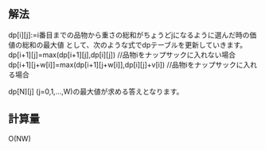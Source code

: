 ## 解法
dp[i][j]:=i番目までの品物から重さの総和がちょうどjになるように選んだ時の価値の総和の最大値
として、次のような式でdpテーブルを更新していきます。
dp[i+1][j]=max(dp[i+1][j],dp[i][j]) //品物iをナップサックに入れない場合
dp[i+1][j+w[i]]=max(dp[i+1][j+w[i]],dp[i][j]+v[i]) //品物iをナップサックに入れる場合

dp[N][j] (j=0,1,...,W)の最大値が求める答えとなります。
## 計算量
O(NW)